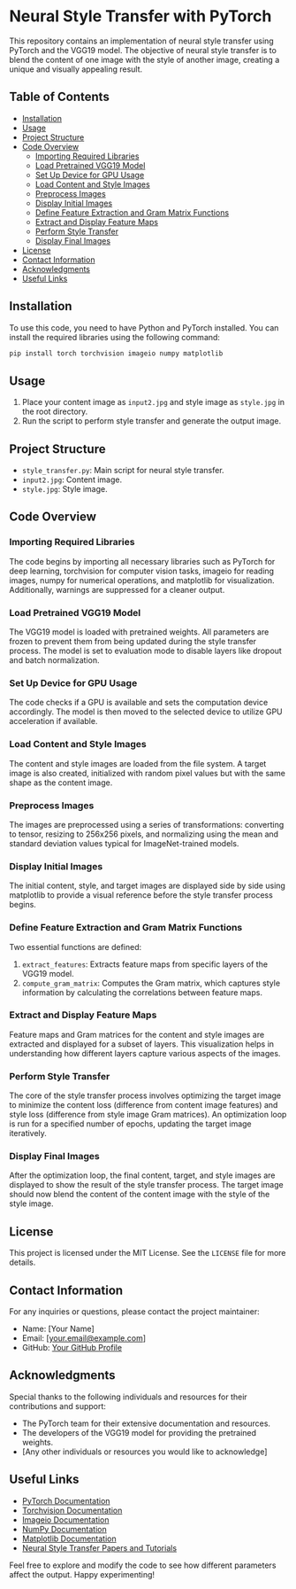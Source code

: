 
# Neural Style Transfer with PyTorch

This repository contains an implementation of neural style transfer using PyTorch and the VGG19 model. The objective of neural style transfer is to blend the content of one image with the style of another image, creating a unique and visually appealing result.

## Table of Contents
- [Installation](#installation)
- [Usage](#usage)
- [Project Structure](#project-structure)
- [Code Overview](#code-overview)
  - [Importing Required Libraries](#importing-required-libraries)
  - [Load Pretrained VGG19 Model](#load-pretrained-vgg19-model)
  - [Set Up Device for GPU Usage](#set-up-device-for-gpu-usage)
  - [Load Content and Style Images](#load-content-and-style-images)
  - [Preprocess Images](#preprocess-images)
  - [Display Initial Images](#display-initial-images)
  - [Define Feature Extraction and Gram Matrix Functions](#define-feature-extraction-and-gram-matrix-functions)
  - [Extract and Display Feature Maps](#extract-and-display-feature-maps)
  - [Perform Style Transfer](#perform-style-transfer)
  - [Display Final Images](#display-final-images)
- [License](#license)
- [Contact Information](#contact-information)
- [Acknowledgments](#acknowledgments)
- [Useful Links](#useful-links)

## Installation

To use this code, you need to have Python and PyTorch installed. You can install the required libraries using the following command:

```bash
pip install torch torchvision imageio numpy matplotlib
```

## Usage

1. Place your content image as `input2.jpg` and style image as `style.jpg` in the root directory.
2. Run the script to perform style transfer and generate the output image.

## Project Structure

- `style_transfer.py`: Main script for neural style transfer.
- `input2.jpg`: Content image.
- `style.jpg`: Style image.

## Code Overview

### Importing Required Libraries

The code begins by importing all necessary libraries such as PyTorch for deep learning, torchvision for computer vision tasks, imageio for reading images, numpy for numerical operations, and matplotlib for visualization. Additionally, warnings are suppressed for a cleaner output.

### Load Pretrained VGG19 Model

The VGG19 model is loaded with pretrained weights. All parameters are frozen to prevent them from being updated during the style transfer process. The model is set to evaluation mode to disable layers like dropout and batch normalization.

### Set Up Device for GPU Usage

The code checks if a GPU is available and sets the computation device accordingly. The model is then moved to the selected device to utilize GPU acceleration if available.

### Load Content and Style Images

The content and style images are loaded from the file system. A target image is also created, initialized with random pixel values but with the same shape as the content image.

### Preprocess Images

The images are preprocessed using a series of transformations: converting to tensor, resizing to 256x256 pixels, and normalizing using the mean and standard deviation values typical for ImageNet-trained models.

### Display Initial Images

The initial content, style, and target images are displayed side by side using matplotlib to provide a visual reference before the style transfer process begins.

### Define Feature Extraction and Gram Matrix Functions

Two essential functions are defined:
1. `extract_features`: Extracts feature maps from specific layers of the VGG19 model.
2. `compute_gram_matrix`: Computes the Gram matrix, which captures style information by calculating the correlations between feature maps.

### Extract and Display Feature Maps

Feature maps and Gram matrices for the content and style images are extracted and displayed for a subset of layers. This visualization helps in understanding how different layers capture various aspects of the images.

### Perform Style Transfer

The core of the style transfer process involves optimizing the target image to minimize the content loss (difference from content image features) and style loss (difference from style image Gram matrices). An optimization loop is run for a specified number of epochs, updating the target image iteratively.

### Display Final Images

After the optimization loop, the final content, target, and style images are displayed to show the result of the style transfer process. The target image should now blend the content of the content image with the style of the style image.

## License

This project is licensed under the MIT License. See the `LICENSE` file for more details.

## Contact Information

For any inquiries or questions, please contact the project maintainer:

- Name: [Your Name]
- Email: [your.email@example.com]
- GitHub: [Your GitHub Profile](https://github.com/yourusername)

## Acknowledgments

Special thanks to the following individuals and resources for their contributions and support:

- The PyTorch team for their extensive documentation and resources.
- The developers of the VGG19 model for providing the pretrained weights.
- [Any other individuals or resources you would like to acknowledge]

## Useful Links

- [PyTorch Documentation](https://pytorch.org/docs/stable/index.html)
- [Torchvision Documentation](https://pytorch.org/vision/stable/index.html)
- [Imageio Documentation](https://imageio.readthedocs.io/en/stable/)
- [NumPy Documentation](https://numpy.org/doc/)
- [Matplotlib Documentation](https://matplotlib.org/stable/contents.html)
- [Neural Style Transfer Papers and Tutorials](https://www.google.com/search?q=neural+style+transfer+papers+and+tutorials)

Feel free to explore and modify the code to see how different parameters affect the output. Happy experimenting!
